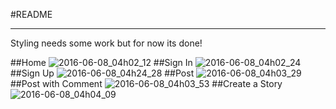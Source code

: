 #README

*****
Styling needs some work but for now its done!

##Home
![2016-06-08_04h02_12](https://cloud.githubusercontent.com/assets/12551985/15892657/c3e8d6e2-2d2f-11e6-9a5b-4fa8ed803a5d.png)
##Sign In
![2016-06-08_04h02_24](https://cloud.githubusercontent.com/assets/12551985/15892679/e1b9be7a-2d2f-11e6-8459-c757e434f6ee.png)
##Sign Up
![2016-06-08_04h24_28](https://cloud.githubusercontent.com/assets/12551985/15892869/269e6cba-2d31-11e6-9ecf-5041ac9d1a3a.png)
##Post
![2016-06-08_04h03_29](https://cloud.githubusercontent.com/assets/12551985/15892838/f3fe4a6e-2d30-11e6-8798-486ac7f5c50d.png)
##Post with Comment
![2016-06-08_04h03_53](https://cloud.githubusercontent.com/assets/12551985/15892847/0b44ce8c-2d31-11e6-9d12-9525d7b51e22.png)
##Create a Story
![2016-06-08_04h04_09](https://cloud.githubusercontent.com/assets/12551985/15892864/1dd3832c-2d31-11e6-91f6-a405a4386d3d.png)

